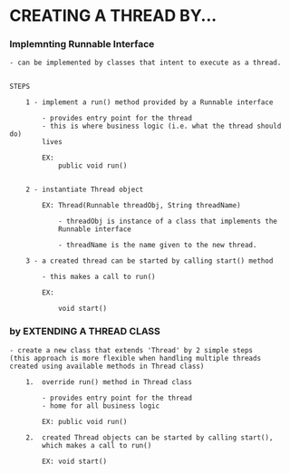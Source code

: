 # CREATING A THREAD BY...

### Implemnting Runnable Interface

    - can be implemented by classes that intent to execute as a thread. 
    
    
    STEPS
    
        1 - implement a run() method provided by a Runnable interface
        
            - provides entry point for the thread
            - this is where business logic (i.e. what the thread should do) 
            lives
            
            EX: 
                public void run()
            
    
        2 - instantiate Thread object
        
            EX: Thread(Runnable threadObj, String threadName) 
            
                - threadObj is instance of a class that implements the 
                Runnable interface
                
                - threadName is the name given to the new thread. 
                
        3 - a created thread can be started by calling start() method
        
            - this makes a call to run()
            
            EX: 
            
                void start()
                

### by EXTENDING A THREAD CLASS

    - create a new class that extends 'Thread' by 2 simple steps
    (this approach is more flexible when handling multiple threads
    created using available methods in Thread class) 
    
        1.  override run() method in Thread class
        
            - provides entry point for the thread 
            - home for all business logic
            
            EX: public void run()
            
        2.  created Thread objects can be started by calling start(), 
            which makes a call to run()
            
            EX: void start()
        
        